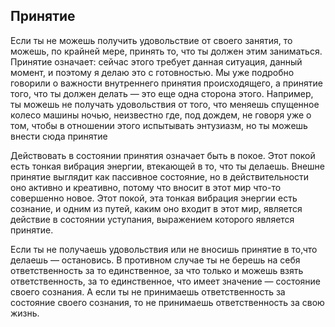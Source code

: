 ## Принятие

Если ты не можешь получить удовольствие от своего занятия, то можешь, по крайней мере, принять то, что ты должен этим заниматься. Принятие означает: сейчас этого требует данная ситуация, данный момент, и поэтому я делаю это с готовностью. Мы уже подробно
говорили о важности внутреннего принятия происходящего, а принятие того, что ты должен делать — это еще одна сторона этого. Например, ты можешь не получать удовольствия от того, что меняешь спущенное
колесо машины ночью, неизвестно где, под дождем, не говоря уже о том, чтобы в отношении этого испытывать энтузиазм, но ты можешь внести сюда принятие     

Действовать в состоянии принятия означает быть в
покое. Этот покой есть тонкая вибрация энергии, втекающей в то, что ты делаешь. Внешне принятие выглядит как пассивное состояние, но в действительности оно активно и креативно, потому что вносит в этот мир что-то совершенно новое. Этот покой, эта тонкая вибрация энергии есть сознание, и одним из путей, каким оно входит в этот мир, является действие в состоянии уступания, выражением которого является
принятие. 

Если ты не получаешь удовольствия или не вносишь принятие в то,что делаешь — остановись. В противном случае ты не берешь на себя ответственность за то единственное, за что только и можешь взять ответственность, за то единственное, что имеет значение — состояние своего сознания. А если ты не принимаешь ответственность за состояние своего сознания, то не принимаешь ответственность за свою жизнь.  

